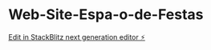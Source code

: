 # Web-Site-Espa-o-de-Festas

[Edit in StackBlitz next generation editor ⚡️](https://stackblitz.com/~/github.com/Joycemasalla/Web-Site-Espa-o-de-Festas)